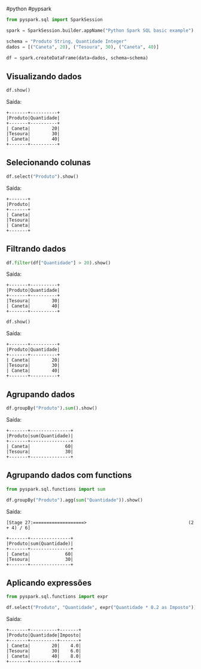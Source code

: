 #python #pypsark

```python
from pyspark.sql import SparkSession

spark = SparkSession.builder.appName("Python Spark SQL basic example").getOrCreate()

schema = "Produto String, Quantidade Integer"
dados = [("Caneta", 20), ("Tesoura", 30), ("Caneta", 40)]

df = spark.createDataFrame(data=dados, schema=schema)
```

## Visualizando dados

```python
df.show()
```

Saída:

    +-------+----------+
    |Produto|Quantidade|
    +-------+----------+
    | Caneta|        20|
    |Tesoura|        30|
    | Caneta|        40|
    +-------+----------+

## Selecionando colunas

```python
df.select("Produto").show()
```

Saída:

    +-------+
    |Produto|
    +-------+
    | Caneta|
    |Tesoura|
    | Caneta|
    +-------+

## Filtrando dados

```python
df.filter(df["Quantidade"] > 20).show()
```

Saída:

    +-------+----------+
    |Produto|Quantidade|
    +-------+----------+
    |Tesoura|        30|
    | Caneta|        40|
    +-------+----------+

```python
df.show()
```

Saída:

    +-------+----------+
    |Produto|Quantidade|
    +-------+----------+
    | Caneta|        20|
    |Tesoura|        30|
    | Caneta|        40|
    +-------+----------+

## Agrupando dados

```python
df.groupBy("Produto").sum().show()
```

Saída:

    +-------+---------------+
    |Produto|sum(Quantidade)|
    +-------+---------------+
    | Caneta|             60|
    |Tesoura|             30|
    +-------+---------------+

## Agrupando dados com functions

```python
from pyspark.sql.functions import sum

df.groupBy("Produto").agg(sum("Quantidade")).show()
```

Saída:

    [Stage 27:===================>                                      (2 + 4) / 6]

    +-------+---------------+
    |Produto|sum(Quantidade)|
    +-------+---------------+
    | Caneta|             60|
    |Tesoura|             30|
    +-------+---------------+

## Aplicando expressões

```python
from pyspark.sql.functions import expr

df.select("Produto", "Quantidade", expr("Quantidade * 0.2 as Imposto")).show()
```

Saída:

    +-------+----------+-------+
    |Produto|Quantidade|Imposto|
    +-------+----------+-------+
    | Caneta|        20|    4.0|
    |Tesoura|        30|    6.0|
    | Caneta|        40|    8.0|
    +-------+----------+-------+
